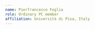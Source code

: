 ```yaml
---
name: Pierfrancesco Foglia
role: Ordinary PC member 
affiliation: Università di Pisa, Italy
---
```

